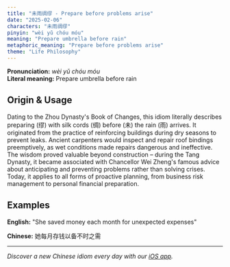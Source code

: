 ```yaml
---
title: "未雨绸缪 - Prepare before problems arise"
date: "2025-02-06"
characters: "未雨绸缪"
pinyin: "wèi yǔ chóu móu"
meaning: "Prepare umbrella before rain"
metaphoric_meaning: "Prepare before problems arise"
theme: "Life Philosophy"
---
```


**Pronunciation:** *wèi yǔ chóu móu*  
**Literal meaning:** Prepare umbrella before rain

## Origin & Usage

Dating to the Zhou Dynasty's Book of Changes, this idiom literally describes preparing (缪) with silk cords (绸) before (未) the rain (雨) arrives. It originated from the practice of reinforcing buildings during dry seasons to prevent leaks. Ancient carpenters would inspect and repair roof bindings preemptively, as wet conditions made repairs dangerous and ineffective. The wisdom proved valuable beyond construction – during the Tang Dynasty, it became associated with Chancellor Wei Zheng's famous advice about anticipating and preventing problems rather than solving crises. Today, it applies to all forms of proactive planning, from business risk management to personal financial preparation.

## Examples

**English:** "She saved money each month for unexpected expenses"

**Chinese:** 她每月存钱以备不时之需

---

*Discover a new Chinese idiom every day with our [iOS app](https://apps.apple.com/us/app/daily-chinese-idioms/id6740611324).*
